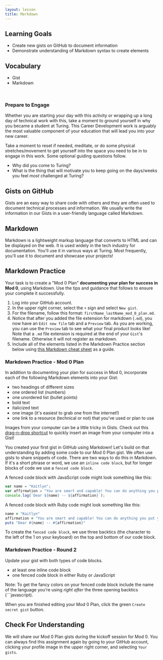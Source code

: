 ```yaml
---
layout: lesson
title: Markdown
---
```


## Learning Goals

- Create new gists on GitHub to document information
- Demonstrate understanding of Markdown syntax to create elements

## Vocabulary

- <span class="vocab">Gist</span>
- <span class="vocab">Markdown</span>

<br>
<div class="s-card s-border-yellow-500">
  <h3>Prepare to Engage</h3>
  <p>Whether you are starting your day with this activity or wrapping up a long day of technical work with this, take a moment to ground yourself in why you became a student at Turing. This Career Development work is arguably the most valuable component of your education that will lead you into your new career.</p>
  <p>Take a moment to reset if needed, meditate, or do some physical stretches/movement to get yourself into the space you need to be in to engage in this work. Some optional guiding questions follow.</p>
  <ul>
    <li>Why did you come to Turing?</li>
    <li>What is the thing that will motivate you to keep going on the days/weeks you feel <em>most</em> challenged at Turing?</li>
  </ul>
</div>


## Gists on GitHub

Gists are an easy way to share code with others and they are often used to document technical processes and information. We usually write the information in our <span class="vocab">Gists</span> in a user-friendly language called Markdown.

## Markdown

<span class="vocab">Markdown</span> is a lightweight markup language that converts to HTML and can be displayed on the web. It is used widely in the tech industry for documentation. You'll use it in various ways at Turing. Most frequently, you'll use it to document and showcase your projects!

## Markdown Practice

Your task is to create a "Mod 0 Plan" <strong>documenting your plan for success in Mod 0</strong>, using Markdown. Use the tips and guidance that follows to ensure your complete it successfully.

1. Log into your GitHub account.
1. In the upper right corner, select the `+` sign and select `New gist`.
1. For the filename, follow this format: `firstName_lastName_mod_0_plan.md`.
1. Notice that after you added the file extension for markdown (`.md`), you now have an `Edit new file` tab and a `Preview` tab. As you are working, you can use the `Preview` tab to see what your final product looks like! Note that a `.md` file extension is required at the end of your `Gist`'s filename. Otherwise it will not register as markdown.
1. Include all of the elements listed in the Markdown Practice section below using [this Markdown cheat sheet](https://www.markdownguide.org/cheat-sheet/) as a guide.


<div class="s-card">
  <h3>Markdown Practice - Mod 0 Plan</h3>
  <p>In addition to documenting your plan for success in Mod 0, incorporate each of the following Markdown elements into your Gist:</p>
  <ul>
    <li>two headings of different sizes</li>
    <li>one ordered list (numbers)</li>
    <li>one unordered list (bullet points)</li>
    <li>bold text</li>
    <li>italicized text</li>
    <li>one image (it's easiest to grab one from the internet!)</li>
    <li>one link to a resource (technical or not) that you've used or plan to use</li>
  </ul>
  <p>Images from your computer can be a little tricky in Gists. Check out this <a href="https://www.loom.com/share/8f7ce8e2e58f42fbbcbe215288ed1386" target="blank">drag-n-drop shortcut</a> to quickly insert an image from your computer into a Gist!</p>
</div>

You created your first gist in GitHub using Markdown! Let's build on that understanding by adding some code to our Mod 0 Plan gist. We often use gists to share snippets of code. There are two ways to do this in Markdown. If it's a short phrase or word, we use an `inline code block`, but for longer blocks of code we use a `fenced code block`. 

A fenced code block with JavaScript code might look something like this:
```javascript
var name = "Kaitlyn";
var affirmation = "You are smart and capable! You can do anything you put your mind to.";
console.log(`Dear ${name} -- ${affirmation}`);
```

A fenced code block with Ruby code might look something like this:
```ruby
name = "Kaitlyn"
affirmation = "You are smart and capable! You can do anything you put your mind to."
puts "Dear #{name} -- #{affirmation}"
```

To create the `fenced code block`, we use three backtics (the character to the left of the 1 on your keyboard) on the top and bottom of our code block.

<div class="s-card">
  <h3>Markdown Practice - Round 2</h3>
  <p>Update your gist with both types of code blocks.</p>
  <ul>
    <li>at least one inline code block</li>
    <li>one fenced code block in either Ruby or JavaScript</li>
  </ul>
  <p>Note: To get the fancy colors on your fenced code block include the name of the language you're using <em>right after</em> the three opening backtics (```javascript).</p>
</div>

When you are finished editing your Mod 0 Plan, click the green `Create secret gist` button.

## Check For Understanding

We will share our Mod 0 Plan gists during the kickoff session for Mod 0. You can always find this assignment again by going to your GitHub account, clicking your profile image in the upper right corner, and selecting `Your gists`.

<br>
<br>